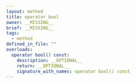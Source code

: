 ```yaml
---
layout: method
title: operator bool
owner: __MISSING__
brief: __MISSING__
tags:
  - method
defined_in_file: ""
overloads:
  operator bool() const:
    description: __OPTIONAL__
    return: __OPTIONAL__
    signature_with_names: operator bool() const
---
```

